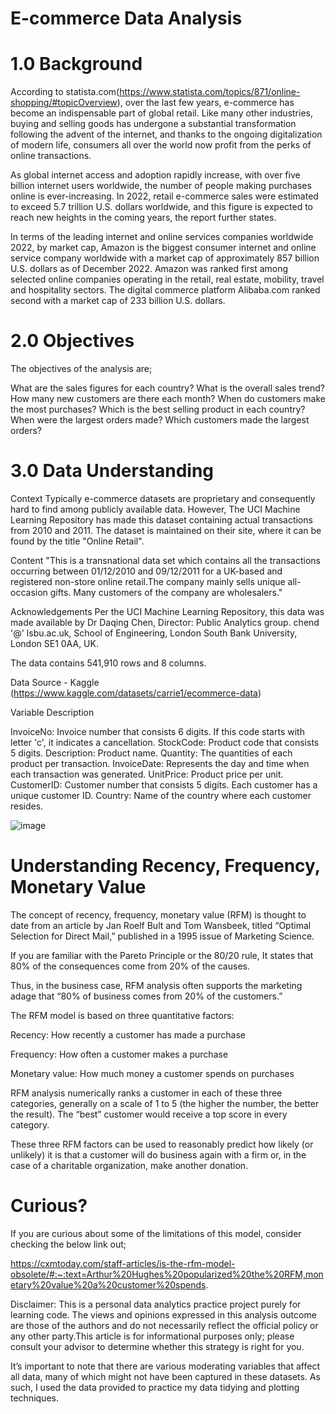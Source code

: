 # E-commerce Data Analysis

# 1.0 Background
According to statista.com(https://www.statista.com/topics/871/online-shopping/#topicOverview), over the last few years, e-commerce has become an indispensable part of global retail. Like many other industries, buying and selling goods has undergone a substantial transformation following the advent of the internet, and thanks to the ongoing digitalization of modern life, consumers all over the world now profit from the perks of online transactions.

As global internet access and adoption rapidly increase, with over five billion internet users worldwide, the number of people making purchases online is ever-increasing. In 2022, retail e-commerce sales were estimated to exceed 5.7 trillion U.S. dollars worldwide, and this figure is expected to reach new heights in the coming years, the report further states.

In terms of the leading internet and online services companies worldwide 2022, by market cap, Amazon is the biggest consumer internet and online service company worldwide with a market cap of approximately 857 billion U.S. dollars as of December 2022. Amazon was ranked first among selected online companies operating in the retail, real estate, mobility, travel and hospitality sectors. The digital commerce platform Alibaba.com ranked second with a market cap of 233 billion U.S. dollars.

# 2.0 Objectives
The objectives of the analysis are;

What are the sales figures for each country?
What is the overall sales trend?
How many new customers are there each month?
When do customers make the most purchases?
Which is the best selling product in each country?
When were the largest orders made?
Which customers made the largest orders?

# 3.0 Data Understanding
Context Typically e-commerce datasets are proprietary and consequently hard to find among publicly available data. However, The UCI Machine Learning Repository has made this dataset containing actual transactions from 2010 and 2011. The dataset is maintained on their site, where it can be found by the title "Online Retail".

Content "This is a transnational data set which contains all the transactions occurring between 01/12/2010 and 09/12/2011 for a UK-based and registered non-store online retail.The company mainly sells unique all-occasion gifts. Many customers of the company are wholesalers."

Acknowledgements Per the UCI Machine Learning Repository, this data was made available by Dr Daqing Chen, Director: Public Analytics group. chend '@' lsbu.ac.uk, School of Engineering, London South Bank University, London SE1 0AA, UK.

The data contains 541,910 rows and 8 columns.

Data Source - Kaggle (https://www.kaggle.com/datasets/carrie1/ecommerce-data)

Variable Description

InvoiceNo: Invoice number that consists 6 digits. If this code starts with letter 'c', it indicates a cancellation. StockCode: Product code that consists 5 digits. Description: Product name. Quantity: The quantities of each product per transaction. InvoiceDate: Represents the day and time when each transaction was generated. UnitPrice: Product price per unit. CustomerID: Customer number that consists 5 digits. Each customer has a unique customer ID. Country: Name of the country where each customer resides.


![image](https://github.com/26margaretwanjiru/E-commerce-Data/assets/34502518/77392bd8-5259-4e85-9ec0-7bd608925be2)


# Understanding Recency, Frequency, Monetary Value

The concept of recency, frequency, monetary value (RFM) is thought to date from an article by Jan Roelf Bult and Tom Wansbeek, titled “Optimal Selection for Direct Mail,” published in a 1995 issue of Marketing Science.

If you are familiar with the Pareto Principle or the 80/20 rule, It states that 80% of the consequences come from 20% of the causes.

Thus, in the business case, RFM analysis often supports the marketing adage that “80% of business comes from 20% of the customers.”

The RFM model is based on three quantitative factors:

Recency: How recently a customer has made a purchase

Frequency: How often a customer makes a purchase

Monetary value: How much money a customer spends on purchases

RFM analysis numerically ranks a customer in each of these three categories, generally on a scale of 1 to 5 (the higher the number, the better the result). The “best” customer would receive a top score in every category.

These three RFM factors can be used to reasonably predict how likely (or unlikely) it is that a customer will do business again with a firm or, in the case of a charitable organization, make another donation.

# Curious?

If you are curious about some of the limitations of this model, consider checking the below link out;

https://cxmtoday.com/staff-articles/is-the-rfm-model-obsolete/#:~:text=Arthur%20Hughes%20popularized%20the%20RFM,monetary%20value%20a%20customer%20spends.

Disclaimer: This is a personal data analytics practice project purely for learning code. The views and opinions expressed in this analysis outcome are those of the authors and do not necessarily reflect the official policy or any other party.This article is for informational purposes only; please consult your advisor to determine whether this strategy is right for you.

It’s important to note that there are various moderating variables that affect all data, many of which might not have been captured in these datasets. As such, I used the data provided to practice my data tidying and plotting techniques.

